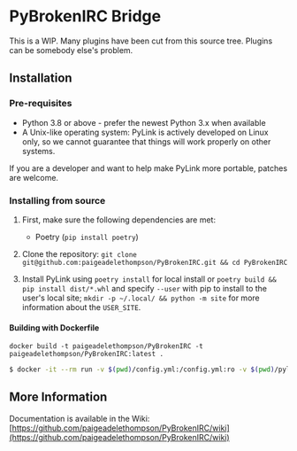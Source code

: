 # PyBrokenIRC Bridge
This is a WIP. Many plugins have been cut from this source tree. Plugins can be somebody else's problem.

## Installation

### Pre-requisites
* Python 3.8 or above - prefer the newest Python 3.x when available
* A Unix-like operating system: PyLink is actively developed on Linux only, so we cannot guarantee that things will work properly on other systems.

If you are a developer and want to help make PyLink more portable, patches are welcome.

### Installing from source

1) First, make sure the following dependencies are met:

    * Poetry (`pip install poetry`)
    
2) Clone the repository: `git clone git@github.com:paigeadelethompson/PyBrokenIRC.git && cd PyBrokenIRC`
    
3) Install PyLink using `poetry install` for local install or `poetry build && pip install dist/*.whl` and specify `--user` with pip to install to the user's local site; `mkdir -p ~/.local/ && python -m site` for more information about the `USER_SITE`.

#### Building with Dockerfile
`docker build -t paigeadelethompson/PyBrokenIRC -t paigeadelethompson/PyBrokenIRC:latest . `



```bash
$ docker -it --rm run -v $(pwd)/config.yml:/config.yml:ro -v $(pwd)/pylink-data:/pylink-data paigeadelethompson/pybrokenirc
```

## More Information
Documentation is available in the Wiki: [https://github.com/paigeadelethompson/PyBrokenIRC/wiki](https://github.com/paigeadelethompson/PyBrokenIRC/wiki)
